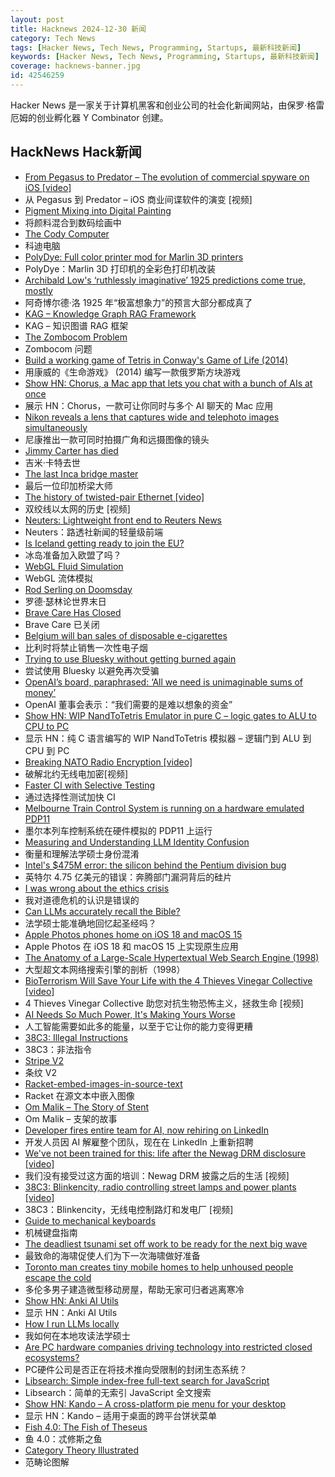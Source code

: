 ```yaml
---
layout: post
title: Hacknews 2024-12-30 新闻
category: Tech News
tags: [Hacker News, Tech News, Programming, Startups, 最新科技新闻]
keywords: [Hacker News, Tech News, Programming, Startups, 最新科技新闻]
coverage: hacknews-banner.jpg
id: 42546259
---
```


Hacker News 是一家关于计算机黑客和创业公司的社会化新闻网站，由保罗·格雷厄姆的创业孵化器 Y Combinator 创建。

## HackNews Hack新闻

- [From Pegasus to Predator – The evolution of commercial spyware on iOS [video]](https://media.ccc.de/v/38c3-from-pegasus-to-predator-the-evolution-of-commercial-spyware-on-ios)
- 从 Pegasus 到 Predator – iOS 商业间谍软件的演变 [视频]
- [Pigment Mixing into Digital Painting](https://scrtwpns.com/mixbox/)
- 将颜料混合到数码绘画中
- [The Cody Computer](https://www.codycomputer.org/)
- 科迪电脑
- [PolyDye: Full color printer mod for Marlin 3D printers](https://github.com/cooljjj33/PolyDye)
- PolyDye：Marlin 3D 打印机的全彩色打印机改装
- [Archibald Low's ‘ruthlessly imaginative’ 1925 predictions come true, mostly](https://www.theguardian.com/science/2024/dec/29/scientist-archibald-low-ruthlessly-imaginative-1925-predictions-for-the-future-come-true)
- 阿奇博尔德·洛 1925 年“极富想象力”的预言大部分都成真了
- [KAG – Knowledge Graph RAG Framework](https://github.com/OpenSPG/KAG)
- KAG – 知识图谱 RAG 框架
- [The Zombocom Problem](https://newsletter.squishy.computer/p/the-zombocom-problem)
- Zombocom 问题
- [Build a working game of Tetris in Conway's Game of Life (2014)](https://codegolf.stackexchange.com/questions/11880/build-a-working-game-of-tetris-in-conways-game-of-life)
- 用康威的《生命游戏》 (2014) 编写一款俄罗斯方块游戏
- [Show HN: Chorus, a Mac app that lets you chat with a bunch of AIs at once](https://melty.sh/chorus)
- 展示 HN：Chorus，一款可让你同时与多个 AI 聊天的 Mac 应用
- [Nikon reveals a lens that captures wide and telephoto images simultaneously](https://www.digitalcameraworld.com/cameras/dash-cams/nikon-reveals-incredible-lens-that-captures-wide-and-telephoto-images-simultaneously)
- 尼康推出一款可同时拍摄广角和远摄图像的镜头
- [Jimmy Carter has died](https://www.washingtonpost.com/obituaries/2024/12/29/jimmy-carter-president-dead/)
- 吉米·卡特去世
- [The last Inca bridge master](https://www.bbc.com/travel/article/20241206-the-last-inca-bridge-master)
- 最后一位印加桥梁大师
- [The history of twisted-pair Ethernet [video]](https://www.youtube.com/watch?v=f8PP5IHsL8Y)
- 双绞线以太网的历史 [视频]
- [Neuters: Lightweight front end to Reuters News](https://neuters.de/about)
- Neuters：路透社新闻的轻量级前端
- [Is Iceland getting ready to join the EU?](https://mikegalsworthy.substack.com/p/is-iceland-getting-ready-to-join)
- 冰岛准备加入欧盟了吗？
- [WebGL Fluid Simulation](https://paveldogreat.github.io/WebGL-Fluid-Simulation/)
- WebGL 流体模拟
- [Rod Serling on Doomsday](https://mubi.com/en/notebook/posts/rod-serling-on-doomsday)
- 罗德·瑟林论世界末日
- [Brave Care Has Closed](https://bravecare.com/)
- Brave Care 已关闭
- [Belgium will ban sales of disposable e-cigarettes](https://www.npr.org/2024/12/29/g-s1-40289/belgium-will-ban-sales-of-disposable-e-cigarettes)
- 比利时将禁止销售一次性电子烟
- [Trying to use Bluesky without getting burned again](https://chrisholdgraf.com/blog/2024/bluesky)
- 尝试使用 Bluesky 以避免再次受骗
- [OpenAI’s board, paraphrased: ‘All we need is unimaginable sums of money’](https://daringfireball.net/2024/12/openai_unimaginable)
- OpenAI 董事会表示：“我们需要的是难以想象的资金”
- [Show HN: WIP NandToTetris Emulator in pure C – logic gates to ALU to CPU to PC](https://github.com/con-dog/hack_emulator_c)
- 显示 HN：纯 C 语言编写的 WIP NandToTetr​​is 模拟器 – 逻辑门到 ALU 到 CPU 到 PC
- [Breaking NATO Radio Encryption [video]](https://media.ccc.de/v/38c3-breaking-nato-radio-encryption)
- 破解北约无线电加密[视频]
- [Faster CI with Selective Testing](https://mill-build.org/blog/3-selective-testing.html)
- 通过选择性测试加快 CI
- [Melbourne Train Control System is running on a hardware emulated PDP11](https://mastodon.sdf.org/@dervishe/107242749336390295)
- 墨尔本列车控制系统在硬件模拟的 PDP11 上运行
- [Measuring and Understanding LLM Identity Confusion](https://arxiv.org/abs/2411.10683)
- 衡量和理解法学硕士身份混淆
- [Intel's $475M error: the silicon behind the Pentium division bug](https://www.righto.com/2024/12/this-die-photo-of-pentium-shows.html)
- 英特尔 4.75 亿美元的错误：奔腾部门漏洞背后的硅片
- [I was wrong about the ethics crisis](https://cacm.acm.org/opinion/i-was-wrong-about-the-ethics-crisis/)
- 我对道德危机的认识是错误的
- [Can LLMs accurately recall the Bible?](https://benkaiser.dev/can-llms-accurately-recall-the-bible/)
- 法学硕士能准确地回忆起圣经吗？
- [Apple Photos phones home on iOS 18 and macOS 15](https://lapcatsoftware.com/articles/2024/12/3.html)
- Apple Photos 在 iOS 18 和 macOS 15 上实现原生应用
- [The Anatomy of a Large-Scale Hypertextual Web Search Engine (1998)](http://infolab.stanford.edu/~backrub/google.html)
- 大型超文本网络搜索引擎的剖析（1998）
- [BioTerrorism Will Save Your Life with the 4 Thieves Vinegar Collective [video]](https://media.ccc.de/v/38c3-bioterrorism-will-save-your-life-with-the-4-thieves-vinegar-collective)
- 4 Thieves Vinegar Collective 助您对抗生物恐怖主义，拯救生命 [视频]
- [AI Needs So Much Power, It's Making Yours Worse](https://www.bloomberg.com/graphics/2024-ai-power-home-appliances/)
- 人工智能需要如此多的能量，以至于它让你的能力变得更糟
- [38C3: Illegal Instructions](https://media.ccc.de/c/38c3)
- 38C3：非法指令
- [Stripe V2](https://brandur.org/fragments/stripe-v2)
- 条纹 V2
- [Racket-embed-images-in-source-text](https://github.com/shriram/racket-embed-images-in-source-text)
- Racket 在源文本中嵌入图像
- [Om Malik – The Story of Stent](https://om.co/2024/12/28/the-story-of-stent/)
- Om Malik – 支架的故事
- [Developer fires entire team for AI, now rehiring on LinkedIn](https://content.techgig.com/technology/developer-fires-entire-team-for-ai-now-ends-up-searching-for-engineers-on-linkedin/articleshow/116659064.cms)
- 开发人员因 AI 解雇整个团队，现在在 LinkedIn 上重新招聘
- [We've not been trained for this: life after the Newag DRM disclosure [video]](https://media.ccc.de/v/38c3-we-ve-not-been-trained-for-this-life-after-the-newag-drm-disclosure)
- 我们没有接受过这方面的培训：Newag DRM 披露之后的生活 [视频]
- [38C3: Blinkencity, radio controlling street lamps and power plants [video]](https://media.ccc.de/v/38c3-blinkencity-radio-controlling-street-lamps-and-power-plants)
- 38C3：Blinkencity，无线电控制路灯和发电厂 [视频]
- [Guide to mechanical keyboards](https://arstechnica.com/gadgets/2022/03/the-ars-technica-guide-to-mechanical-keyboards/)
- 机械键盘指南
- [The deadliest tsunami set off work to be ready for the next big wave](https://www.nytimes.com/2024/12/26/science/tsunami-2004-20th-anniversary.html)
- 最致命的海啸促使人们为下一次海啸做好准备
- [Toronto man creates tiny mobile homes to help unhoused people escape the cold](https://www.cbc.ca/lite/story/1.7419805)
- 多伦多男子建造微型移动房屋，帮助无家可归者逃离寒冷
- [Show HN: Anki AI Utils](https://github.com/thiswillbeyourgithub/AnkiAIUtils)
- 显示 HN：Anki AI Utils
- [How I run LLMs locally](https://abishekmuthian.com/how-i-run-llms-locally/)
- 我如何在本地攻读法学硕士
- [Are PC hardware companies driving technology into restricted closed ecosystems?](https://www.scottrlarson.com/updates/update-closed-technology-ecosystems-storage-configuration-lockdown/)
- PC硬件公司是否正在将技术推向受限制的封闭生态系统？
- [Libsearch: Simple index-free full-text search for JavaScript](https://github.com/thesephist/libsearch)
- Libsearch：简单的无索引 JavaScript 全文搜索
- [Show HN: Kando – A cross-platform pie menu for your desktop](https://kando.menu/)
- 显示 HN：Kando – 适用于桌面的跨平台饼状菜单
- [Fish 4.0: The Fish of Theseus](https://fishshell.com/blog/rustport/)
- 鱼 4.0：忒修斯之鱼
- [Category Theory Illustrated](https://abuseofnotation.github.io/category-theory-illustrated/)
- 范畴论图解

